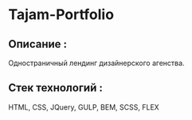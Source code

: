 # Tajam-Portfolio

## Описание : 
Одностраничный лендинг дизайнерского агенства.

## Стек технологий :
HTML, CSS, JQuery, GULP, BEM, SCSS, FLEX
